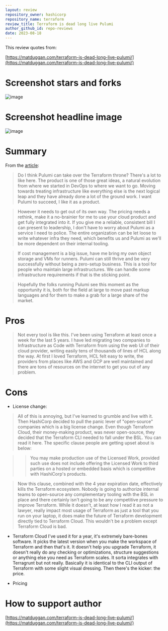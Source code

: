 ```yaml
---
layout: review
repository_owner: hashicorp
repository_name: terraform
review_title: Terraform is dead long live Pulumi
author_github_id: repo-reviews
date: 2023-08-18
---
```

This review quotes from:

[https://matduggan.com/terraform-is-dead-long-live-pulumi/](https://matduggan.com/terraform-is-dead-long-live-pulumi/)

# Screenshot stars and forks
![image](https://github.com/repo-reviews/repo-reviews.github.io/assets/135327276/0fcde7d5-4216-49ff-a1db-eba211e36996)


# Screenshot headline image

![image](https://github.com/repo-reviews/repo-reviews.github.io/assets/135327276/f73c2bef-f6d2-4936-802f-74863fd15bb6)

# Summary

From the [article](https://matduggan.com/terraform-is-dead-long-live-pulumi/):

> Do I think Pulumi can take over the Terraform throne? There's a lot to like here. The product is one of those great ideas, a natural evolution from where we started in DevOps to where we want to go. Moving towards treating infrastructure like everything else is the next logical leap and they have already done a lot of the ground work. I want Pulumi to succeed, I like it as a product.

> However it needs to get out of its own way. The pricing needs a rethink, make it a no-brainier for me to use your cloud product and get fully integrated into it. If you give me a reliable, consistent bill I can present to leadership, I don't have to worry about Pulumi as a service I need to police. The entire organization can be let loose to write whatever infra they need, which benefits us and Pulumi as we'll be more dependent on their internal tooling.

> If cost management is a big issue, have me bring my own object storage and VMs for runners. Pulumi can still thrive and be very successfully without being a zero-setup business. This is a tool for people who maintain large infrastructures. We can handle some infrastructure requirements if that is the sticking point.  

> Hopefully the folks running Pulumi see this moment as the opportunity it is, both for the field at large to move past markup languages and for them to make a grab for a large share of the market.


# Pros

> Not every tool is like this. I've been using Terraform at least once a week for the last 5 years. I have led migrating two companies to Infrastructure as Code with Terraform from using the web UI of their cloud provider, writing easily tens of thousands of lines of HCL along the way. At first I loved Terraform, HCL felt easy to write, the providers from places like AWS and GCP are well maintained and there are tons of resources on the internet to get you out of any problem.
> 
# Cons

- License change:

> All of this is annoying, but I've learned to grumble and live with it. Then HashiCorp decided to pull the panic lever of "open-source" companies which is a big license change. Even though Terraform Cloud, their money-making product, was never open-source, they decided that the Terraform CLI needed to fall under the BSL. You can read it here. The specific clause people are getting upset about is below:

>> You may make production use of the Licensed Work,
provided such use does not include offering the Licensed Work to third parties on a hosted or embedded basis which is competitive with HashiCorp's products.

> Now this clause, combined with the 4 year expiration date, effectively kills the Terraform ecosystem. Nobody is going to authorize internal teams to open-source any complementary tooling with the BSL in place and there certainly isn't going to be any competitive pressure to improve Terraform. While it doesn't, at least how I read it as not a lawyer, really impact most usage of Terraform as just a tool that you run on your laptop, it does make the future of Terraform development directly tied to Terraform Cloud. This wouldn't be a problem except Terraform Cloud is bad.

- Terraform Cloud
I've used it for a year, it's extremely bare-bones software. It picks the latest version when you make the workspace of Terraform and then that's it. It doesn't help you upgrade Terraform, it doesn't really do any checking or optimizations, structure suggestions or anything else you need as Terraform scales. It sorta integrates with Terragrunt but not really. Basically it is identical to the CLI output of Terraform with some slight visual dressing. Then there's the kicker: the price.

- Pricing

# How to support author

[https://matduggan.com/terraform-is-dead-long-live-pulumi/](https://matduggan.com/terraform-is-dead-long-live-pulumi/)




